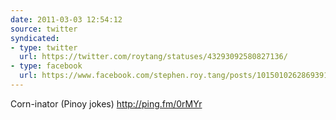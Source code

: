 ```yaml
---
date: 2011-03-03 12:54:12
source: twitter
syndicated:
- type: twitter
  url: https://twitter.com/roytang/statuses/43293092580827136/
- type: facebook
  url: https://www.facebook.com/stephen.roy.tang/posts/10150102628693912
---
```


Corn-inator (Pinoy jokes) http://ping.fm/0rMYr